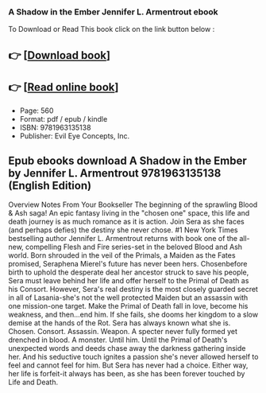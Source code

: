 ### A Shadow in the Ember Jennifer L. Armentrout ebook

To Download or Read This book click on the link button below :

## 👉  [**[Download book](http://filesbooks.info/download.php?group=book&from=github.com&id=720206&lnk=1065 "Download book")**]

## 👉  [**[Read online book](http://filesbooks.info/download.php?group=book&from=github.com&id=720206&lnk=1065 "Read online book")**]


* Page: 560
* Format: pdf / epub / kindle
* ISBN: 9781963135138
* Publisher: Evil Eye Concepts, Inc.



## Epub ebooks download A Shadow in the Ember by Jennifer L. Armentrout 9781963135138 (English Edition)


Overview
Notes From Your Bookseller The beginning of the sprawling Blood &amp; Ash saga! An epic fantasy living in the &quot;chosen one&quot; space, this life and death journey is as much romance as it is action. Join Sera as she faces (and perhaps defies) the destiny she never chose. #1 New York Times bestselling author Jennifer L. Armentrout returns with book one of the all-new, compelling Flesh and Fire series-set in the beloved Blood and Ash world. Born shrouded in the veil of the Primals, a Maiden as the Fates promised, Seraphena Mierel&#039;s future has never been hers. Chosenbefore birth to uphold the desperate deal her ancestor struck to save his people, Sera must leave behind her life and offer herself to the Primal of Death as his Consort. However, Sera&#039;s real destiny is the most closely guarded secret in all of Lasania-she&#039;s not the well protected Maiden but an assassin with one mission-one target. Make the Primal of Death fall in love, become his weakness, and then...end him. If she fails, she dooms her kingdom to a slow demise at the hands of the Rot. Sera has always known what she is. Chosen. Consort. Assassin. Weapon. A specter never fully formed yet drenched in blood. A monster. Until him. Until the Primal of Death&#039;s unexpected words and deeds chase away the darkness gathering inside her. And his seductive touch ignites a passion she&#039;s never allowed herself to feel and cannot feel for him. But Sera has never had a choice. Either way, her life is forfeit-it always has been, as she has been forever touched by Life and Death.



